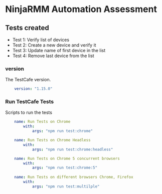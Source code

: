 # NinjaRMM Automation Assessment

## Tests created
- Test 1: Verify list of devices
- Test 2: Create a new device and verify it
- Test 3: Update name of first device in the list
- Test 4: Remove last device from the list

### version
The TestCafe version.

```yaml
    version: "1.15.0"
```
### Run TestCafe Tests

Scripts to run the tests

```yaml
    name: Run Tests on Chrome
        with:
            args: "npm run test:chrome"

    name: Run Tests on Chrome Headless
        with:
            args: "npm run test:chrome:headless"

    name: Run Tests on Chrome 5 concurrent browsers
        with:
            args: "npm run test:chrome:5"
        
    name: Run Tests on different browsers Chrome, Firefox
        with:
            args: "npm run test:multilple"
```
